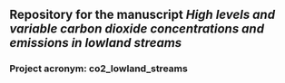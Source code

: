 ## Repository for the manuscript *High levels and variable carbon dioxide concentrations and emissions in lowland streams*
### Project acronym: co2_lowland_streams
